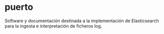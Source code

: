 # puerto
Software y documentación destinada a la implementación de Elasticsearch para la ingesta e interpretación de ficheros log.

